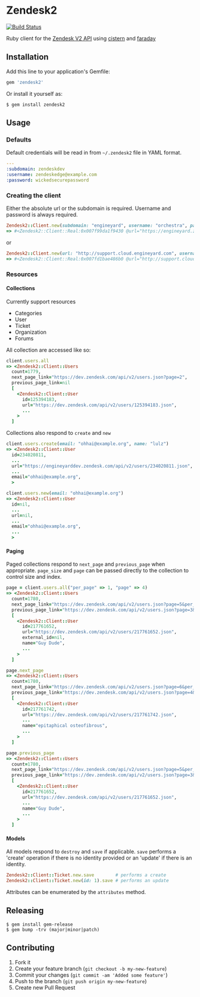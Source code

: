# Zendesk2

[![Build Status](https://secure.travis-ci.org/lanej/zendesk2.png)](http://travis-ci.org/lanej/zendesk2)

Ruby client for the [Zendesk V2 API](http://developer.zendesk.com/documentation/rest_api/introduction.html) using [cistern](https://github.com/lanej/cistern) and [faraday](https://github.com/technoweenie/faraday)

## Installation

Add this line to your application's Gemfile:
```ruby
gem 'zendesk2'
```
Or install it yourself as:

    $ gem install zendesk2

## Usage

### Defaults

Default credentials will be read in from `~/.zendesk2` file in YAML format.

```yaml
---
:subdomain: zendeskdev
:username: zendeskedge@example.com
:password: wickedsecurepassword
```

### Creating the client

Either the absolute url or the subdomain is required.  Username and password is always required.
```ruby
Zendesk2::Client.new(subdomain: "engineyard", username: "orchestra", password: "gwoo")
=> #<Zendesk2::Client::Real:0x007f99da1f9430 @url="https://engineyard.zendesk.com/api/v2", @username="orchestra", @password="gwoo", …>
```
or
```ruby
Zendesk2::Client.new(url: "http://support.cloud.engineyard.com", username: "mate", password: "bambilla")
=> #<Zendesk2::Client::Real:0x007fd1bae486b0 @url="http://support.cloud.engineyard.com", @username="mate", @password="bambilla", …>
```
### Resources

#### Collections

Currently support resources

* Categories
* User
* Ticket
* Organization
* Forums

All collection are accessed like so:
```ruby
client.users.all
=> <Zendesk2::Client::Users
  count=1779,
  next_page_link="https://dev.zendesk.com/api/v2/users.json?page=2",
  previous_page_link=nil
  [
    <Zendesk2::Client::User
      id=125394183,
      url="https://dev.zendesk.com/api/v2/users/125394183.json",
      ...
    >
  ]
```
Collections also respond to `create` and `new`
```ruby
client.users.create(email: "ohhai@example.org", name: "lulz")
=> <Zendesk2::Client::User
  id=234020811,
  ...
  url="https://engineyarddev.zendesk.com/api/v2/users/234020811.json",
  ...
  email="ohhai@example.org",
  >
```

```ruby
client.users.new(email: "ohhai@example.org")
=> <Zendesk2::Client::User
  id=nil,
  ...
  url=nil,
  ...
  email="ohhai@example.org",
  ...
  >
```
#### Paging

Paged collections respond to `next_page` and `previous_page` when appropriate.  `page_size` and `page` can be passed directly to the collection to control size and index.
```ruby
page = client.users.all("per_page" => 1, "page" => 4)
=> <Zendesk2::Client::Users
  count=1780,
  next_page_link="https://dev.zendesk.com/api/v2/users.json?page=5&per_page=1",
  previous_page_link="https://dev.zendesk.com/api/v2/users.json?page=3&per_page=1"
  [
    <Zendesk2::Client::User
      id=217761652,
      url="https://dev.zendesk.com/api/v2/users/217761652.json",
      external_id=nil,
      name="Guy Dude",
      ...
    >
  ]
```
```ruby
page.next_page
=> <Zendesk2::Client::Users
  count=1780,
  next_page_link="https://dev.zendesk.com/api/v2/users.json?page=6&per_page=1",
  previous_page_link="https://dev.zendesk.com/api/v2/users.json?page=4&per_page=1"
  [
    <Zendesk2::Client::User
      id=217761742,
      url="https://dev.zendesk.com/api/v2/users/217761742.json",
      ...
      name="epitaphical osteofibrous",
      ...
    >
  ]
```
```ruby
page.previous_page
=> <Zendesk2::Client::Users
  count=1780,
  next_page_link="https://dev.zendesk.com/api/v2/users.json?page=5&per_page=1",
  previous_page_link="https://dev.zendesk.com/api/v2/users.json?page=3&per_page=1"
  [
    <Zendesk2::Client::User
      id=217761652,
      url="https://dev.zendesk.com/api/v2/users/217761652.json",
      ...
      name="Guy Dude",
      ...
    >
  ]
```
#### Models

All models respond to `destroy` and `save` if applicable.  `save` performs a 'create' operation if there is no identity provided or an 'update' if there is an identity.
```ruby
Zendesk2::Client::Ticket.new.save        # performs a create
Zendesk2::Client::Ticket.new(id: 1).save # performs an update
```
Attributes can be enumerated by the `attributes` method.

## Releasing

    $ gem install gem-release
    $ gem bump -trv (major|minor|patch)

## Contributing

1. Fork it
2. Create your feature branch (`git checkout -b my-new-feature`)
3. Commit your changes (`git commit -am 'Added some feature'`)
4. Push to the branch (`git push origin my-new-feature`)
5. Create new Pull Request
